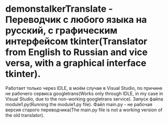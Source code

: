 # demonstalkerTranslate - Переводчик с любого языка на русский, с графическим интерфейсом tkinter(Translator from English to Russian and vice versa, with a graphical interface tkinter). 
Работает только через IDLE, в моём случае в Visual Studio, по причине не рабочего сервиса googletrans(Works only through IDLE, in my case in Visual Studio, due to the non-working googletrans service). Запуск файла module1.py(Running the module1.py file).
Файл main.py - не рабочая версия старого переводчика(The main.py file is not a working version of the old translator).
